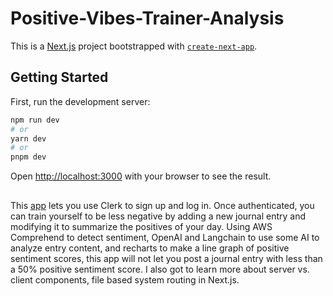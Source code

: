 # Positive-Vibes-Trainer-Analysis

This is a [Next.js](https://nextjs.org/) project bootstrapped with [`create-next-app`](https://github.com/vercel/next.js/tree/canary/packages/create-next-app).

## Getting Started

First, run the development server:

```bash
npm run dev
# or
yarn dev
# or
pnpm dev
```

Open [http://localhost:3000](http://localhost:3000) with your browser to see the result.

##

This [app](https://positive-vibes-trainer-analysis.vercel.app/) lets you use Clerk to sign up and log in. Once authenticated, you can train yourself to be less negative by adding a new journal entry and modifying it to summarize the positives of your day. Using AWS Comprehend to detect sentiment, OpenAI and Langchain to use some AI to analyze entry content, and recharts to make a line graph of positive sentiment scores, this app will not let you post a journal entry with less than a 50% positive sentiment score. I also got to learn more about server vs. client components, file based system routing in Next.js.
